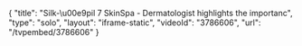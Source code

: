 {
    "title": "Silk-\u00e9pil 7 SkinSpa - Dermatologist highlights the importanc",
    "type": "solo",
    "layout": "iframe-static",
    "videoId": "3786606",
    "url": "\/tvpembed\/3786606"
}